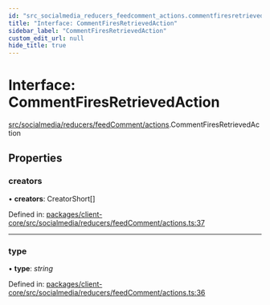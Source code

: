 ```yaml
---
id: "src_socialmedia_reducers_feedcomment_actions.commentfiresretrievedaction"
title: "Interface: CommentFiresRetrievedAction"
sidebar_label: "CommentFiresRetrievedAction"
custom_edit_url: null
hide_title: true
---
```


# Interface: CommentFiresRetrievedAction

[src/socialmedia/reducers/feedComment/actions](../modules/src_socialmedia_reducers_feedcomment_actions.md).CommentFiresRetrievedAction

## Properties

### creators

• **creators**: CreatorShort[]

Defined in: [packages/client-core/src/socialmedia/reducers/feedComment/actions.ts:37](https://github.com/xr3ngine/xr3ngine/blob/77d12cea0/packages/client-core/src/socialmedia/reducers/feedComment/actions.ts#L37)

___

### type

• **type**: *string*

Defined in: [packages/client-core/src/socialmedia/reducers/feedComment/actions.ts:36](https://github.com/xr3ngine/xr3ngine/blob/77d12cea0/packages/client-core/src/socialmedia/reducers/feedComment/actions.ts#L36)
